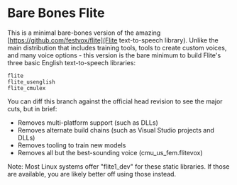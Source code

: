 # Bare Bones Flite

This is a minimal bare-bones version of the amazing [https://github.com/festvox/flite](Flite text-to-speech library). Unlike the main distribution that includes training tools, tools to create custom voices, and many voice options - this version is the bare minimum to build Flite's three basic English text-to-speech libraries:

```
flite
flite_usenglish
flite_cmulex
```

You can diff this branch against the official head revision to see the major cuts, but in brief:

- Removes multi-platform support (such as DLLs)
- Removes alternate build chains (such as Visual Studio projects and DLLs)
- Removes tooling to train new models
- Removes all but the best-sounding voice (cmu_us_fem.flitevox)

Note: Most Linux systems offer "flite1_dev" for these static libraries. If those are available, you are likely better off using those instead.
